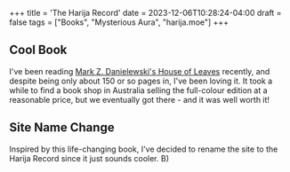 +++
title = 'The Harija Record'
date = 2023-12-06T10:28:24-04:00
draft = false
tags = ["Books", "Mysterious Aura", "harija.moe"]
+++
## Cool Book
I've been reading [Mark Z. Danielewski's House of Leaves](https://en.wikipedia.org/wiki/House_of_Leaves) recently, and despite being only about 150 or so pages in, I've been loving it. It took a while to find a book shop in Australia selling the full-colour edition at a reasonable price, but we eventually got there - and it was well worth it!

## Site Name Change
Inspired by this life-changing book, I've decided to rename the site to the Harija Record since it just sounds cooler. B)
